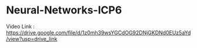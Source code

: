 # Neural-Networks-ICP6
Video Link : https://drive.google.com/file/d/1z0mh39wsYGCdOG92DNjGKDNd0EUz5aYd/view?usp=drive_link
